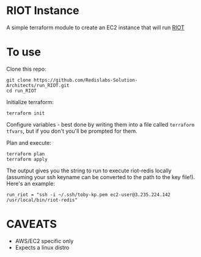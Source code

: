 # RIOT Instance
A simple terraform module to create an EC2 instance that will run [RIOT](https://developer.redislabs.com/riot/riot-redis.html)

# To use
Clone this repo:

```
git clone https://github.com/Redislabs-Solution-Architects/run_RIOT.git
cd run_RIOT
```

Initialize terraform:
```
terraform init
```

Configure variables - best done by writing them into a file called `terraform tfvars`, but if you don't you'll be prompted for them.

Plan and execute:
```
terraform plan
terraform apply
```

The output gives you the string to run to execute riot-redis locally (assuming your ssh keyname can be converted to the path to the key file!). Here's an example:

```
run_riot = "ssh -i ~/.ssh/toby-kp.pem ec2-user@3.235.224.142 /usr/local/bin/riot-redis"
```

# CAVEATS
- AWS/EC2 specific only
- Expects a linux distro

